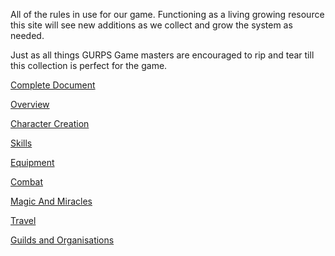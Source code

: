 All of the rules in use for our game. Functioning as a living growing resource this site will see new additions as we collect and grow the system as needed. 

Just as all things GURPS Game masters are encouraged to rip and tear till this collection is perfect for the game.

[Complete Document](/CompleteDocument.md)

[Overview](/Overview.md)

[Character Creation](/CharacterCreation.md)

[Skills](/Skills.md)

[Equipment](/Equipment.md)

[Combat](/Combat.md)

[Magic And Miracles](MagicandMiracles)

[Travel](/Travel.md)

[Guilds and Organisations](/GuildsandOrganisations.md)